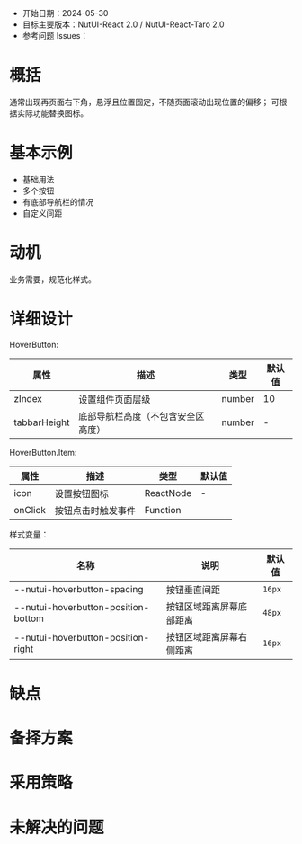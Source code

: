 - 开始日期：2024-05-30
- 目标主要版本：NutUI-React 2.0 / NutUI-React-Taro 2.0
- 参考问题 Issues：

# 概括

通常出现再页面右下角，悬浮且位置固定，不随页面滚动出现位置的偏移；
可根据实际功能替换图标。

# 基本示例

- 基础用法
- 多个按钮
- 有底部导航栏的情况
- 自定义间距

# 动机

业务需要，规范化样式。

# 详细设计

HoverButton:

| 属性         | 描述                               | 类型   | 默认值 |
| ------------ | ---------------------------------- | ------ | ------ |
| zIndex       | 设置组件页面层级                   | number | 10     |
| tabbarHeight | 底部导航栏高度（不包含安全区高度） | number | -      |

HoverButton.Item:

| 属性    | 描述               | 类型      | 默认值 |
| ------- | ------------------ | --------- | ------ |
| icon    | 设置按钮图标       | ReactNode | -      |
| onClick | 按钮点击时触发事件 | Function  |        |

样式变量：

| 名称                                | 说明                     | 默认值 |
| ----------------------------------- | ------------------------ | ------ |
| --nutui-hoverbutton-spacing         | 按钮垂直间距             | `16px` |
| --nutui-hoverbutton-position-bottom | 按钮区域距离屏幕底部距离 | `48px` |
| --nutui-hoverbutton-position-right  | 按钮区域距离屏幕右侧距离 | `16px` |

# 缺点

# 备择方案

# 采用策略

# 未解决的问题
